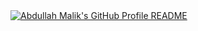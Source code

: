 <a href="https://github.com/abd0mlk/abd0mlk">
  <picture>
    <img alt="Abdullah Malik's GitHub Profile README" src="https://raw.githubusercontent.com/abd0mlk/abd0mlk/main/dark_mode.svg">
  </picture>
</a>
